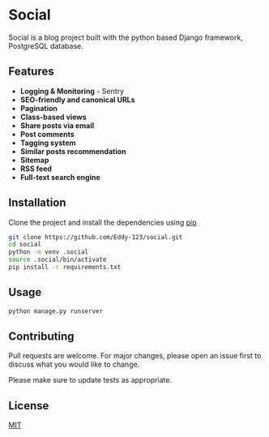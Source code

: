# Social

Social is a blog project built with the python based Django framework, PostgreSQL database.

## Features

- **Logging & Monitoring** - Sentry
- **SEO-friendly and canonical URLs**
- **Pagination**
- **Class-based views**
- **Share posts via email**
- **Post comments**
- **Tagging system**
- **Similar posts recommendation**
- **Sitemap**
- **RSS feed**
- **Full-text search engine**

## Installation

Clone the project and install the dependencies using [pip](https://pip.pypa.io/en/stable/)

```bash
git clone https://github.com/Eddy-123/social.git
cd social
python -m venv .social
source .social/bin/activate
pip install -r requirements.txt
```

## Usage

```bash
python manage.py runserver
```

## Contributing

Pull requests are welcome. For major changes, please open an issue first to discuss what you would like to change.

Please make sure to update tests as appropriate.

## License

[MIT](https://choosealicense.com/licenses/mit/)
